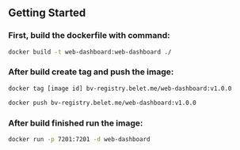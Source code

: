 ## Getting Started

### First, build the dockerfile with command:

```bash
docker build -t web-dashboard:web-dashboard ./
```

### After build create tag and push the image:
```bash
docker tag [image id] bv-registry.belet.me/web-dashboard:v1.0.0

docker push bv-registry.belet.me/web-dashboard:v1.0.0
```

### After build finished run the image:

```bash
docker run -p 7201:7201 -d web-dashboard
```
